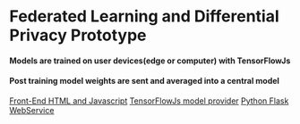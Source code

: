 # Federated Learning and Differential Privacy Prototype

#### Models are trained on user devices(edge or computer) with TensorFlowJs
#### Post training model weights are sent and averaged into a central model 

[Front-End HTML and Javascript](https://github.com/akorostelev83/federated-learning/blob/main/tensor-flow-js-model-upload.html)
[TensorFlowJs model provider](https://github.com/akorostelev83/federated-learning/blob/main/model-provider.js)
[Python Flask WebService](https://github.com/akorostelev83/federated-learning/blob/main/main.py)
